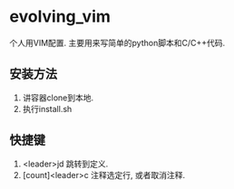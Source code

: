 # evolving_vim
个人用VIM配置. 主要用来写简单的python脚本和C/C++代码.

## 安装方法
1. 讲容器clone到本地.
2. 执行install.sh

## 快捷键
1. \<leader\>jd 跳转到定义.
2. [count]\<leader\>c<space> 注释选定行, 或者取消注释.
